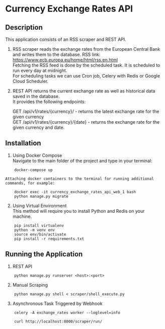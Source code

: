 # Currency Exchange Rates API

## Description
This application consists of an RSS scraper and REST API.
1. RSS scraper reads the exchange rates from the European Central Bank and writes them to the database. 
RSS link: https://www.ecb.europa.eu/home/html/rss.en.html  
Fetching the RSS feed is done by the scheduled task. It is scheduled to run every day at midnight.  
For scheduling tasks we can use Cron job, Celery with Redis or Google Cloud Scheduler.  

2. REST API returns the current exchange rate as well as historical data saved in the database.  
It provides the following endpoints:  
  
	GET /api/v1/rates/{currency}/ - returns the latest exchange rate for the given currency  
	GET /api/v1/rates/{currency}/{date} - returns the exchange rate for the given currency and date.  


## Installation
1. Using Docker Compose  
Navigate to the main folder of the project and type in your terminal:
```
	docker-compose up
```
	Attaching docker containers to the terminal for running additional commands, for example:  
```
	docker exec -it currency_exchange_rates_api_web_1 bash
	python manage.py migrate
```

2. Using Virtual Environment  
This method will require you to install Python and Redis on your machine.
```
	pip install virtualenv
	python -m venv env
	source env/bin/activate
	pip install -r requirements.txt
```

## Running the Application
1. REST API
```
	python manage.py runserver <host>:<port>
```
2. Manual Scraping
```
	python manage.py shell < scraper/shell_execute.py
```
3. Asynchronous Task Triggered by Webhook
```
	celery -A exchange_rates worker --loglevel=info
```
```
	curl http://localhost:8000/scraper/run/
```


